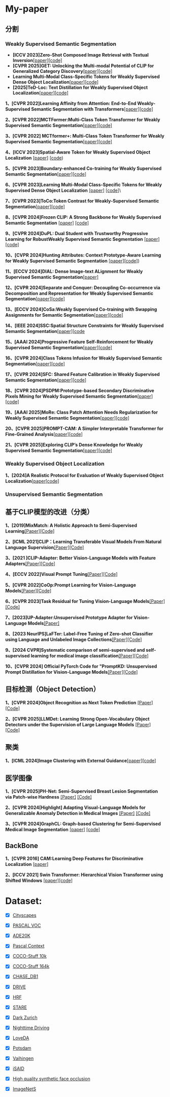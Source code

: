 # My-paper
## 分割
### Weakly Supervised Semantic Segmentation
- **[ICCV 2023]Zero-Shot Composed Image Retrieval with Textual Inversion**[[paper]](https://openaccess.thecvf.com/content/ICCV2023/papers/Baldrati_Zero-Shot_Composed_Image_Retrieval_with_Textual_Inversion_ICCV_2023_paper.pdf)[[code]](https://github.com/miccunifi/SEARLE.)
- **[CVPR 2025]GET: Unlocking the Multi-modal Potential of CLIP for Generalized Category Discovery**[[paper]](https://arxiv.org/abs/2403.09974)[[code]](https://github.com/enguangW/GET)
- **Learning Multi-Modal Class-Specific Tokens for Weakly Supervised Dense Object Localization**[[paper]](https://openaccess.thecvf.com/content/CVPR2023/papers/Xu_Learning_Multi-Modal_Class-Specific_Tokens_for_Weakly_Supervised_Dense_Object_Localization_CVPR_2023_paper.pdf)[[code]](https://github.com/xulianuwa/MMCST)
- **[2025]TeD-Loc: Text Distillation for Weakly Supervised Object Localization**[[paper]](https://arxiv.org/pdf/2501.12632)[[code]](https://github.com/shakeebmurtaza/TeDLOC)



**1、[CVPR 2022]Learning Affinity from Attention: End-to-End Weakly-Supervised Semantic Segmentation with Transformers**[[paper]](https://openaccess.thecvf.com/content/CVPR2022/papers/Ru_Learning_Affinity_From_Attention_End-to-End_Weakly-Supervised_Semantic_Segmentation_With_Transformers_CVPR_2022_paper.pdf)[[code]](https://github.com/rulixiang/afa)

**2、[CVPR 2022]MCTFormer:Multi-Class Token Transformer for Weakly Supervised Semantic Segmentation**[[paper]](https://arxiv.org/pdf/2203.02891)[[code]](https://github.com/xulianuwa/MCTformer)

**3、[CVPR 2022] MCTformer+: Multi-Class Token Transformer for Weakly Supervised Semantic Segmentation**[[paper]](https://arxiv.org/pdf/2308.03005)[[code]](https://github.com/xulianuwa/MCTformer)

**4、[ICCV 2023]Spatial-Aware Token for Weakly Supervised Object Localization** [[paper]](https://openaccess.thecvf.com/content/ICCV2023/papers/Wu_Spatial-Aware_Token_for_Weakly_Supervised_Object_Localization_ICCV_2023_paper.pdf) [[code](https://github.com/wpy1999/SAT))

**5、[CVPR 2023]Boundary-enhanced Co-training for Weakly Supervised Semantic Segmentation**[[paper]](https://openaccess.thecvf.com/content/CVPR2023/papers/Rong_Boundary-Enhanced_Co-Training_for_Weakly_Supervised_Semantic_Segmentation_CVPR_2023_paper.pdf)[[code]](https://github.com/ShenghaiRong/BECO?tab=readme-ov-file)

**6、[CVPR 2023]Learning Multi-Modal Class-Specific Tokens for Weakly Supervised Dense Object Localization** [[paper]](https://openaccess.thecvf.com/content/CVPR2023/papers/Xu_Learning_Multi-Modal_Class-Specific_Tokens_for_Weakly_Supervised_Dense_Object_Localization_CVPR_2023_paper.pdf) [[code]](https://github.com/xulianuwa/MMCST)\

**7、[CVPR 2023]ToCo:Token Contrast for Weakly-Supervised Semantic Segmentation**[[paper]](https://arxiv.org/pdf/2303.01267)[[code]](https://github.com/rulixiang/ToCo)

**8、[CVPR 2024]Frozen CLIP: A Strong Backbone for Weakly Supervised Semantic Segmentation** [[paper]](https://arxiv.org/pdf/2406.11189v1) [[code]](https://github.com/zbf1991/WeCLIP)

**9、[CVPR 2024]DuPL: Dual Student with Trustworthy Progressive Learning for RobustWeakly Supervised Semantic Segmentation** [[paper]](https://arxiv.org/pdf/2403.11184)[[code]](https://github.com/Wu0409/DuPL)

**10、[CVPR 2024]Hunting Attributes: Context Prototype-Aware Learning for Weakly Supervised Semantic Segmentation** [[paper]](https://link.zhihu.com/?target=https%3A//arxiv.org/abs/2403.07630)[[code]](https://github.com/Barrett-python/CPAL))

**11、[ECCV 2024]DIAL: Dense Image-text ALignment for Weakly Supervised Semantic Segmentation**[[paper]](https://arxiv.org/pdf/2409.15801)

**12、[CVPR 2024]Separate and Conquer: Decoupling Co-occurrence via Decomposition and Representation for Weakly Supervised Semantic Segmentation**[[paper]](https://arxiv.org/pdf/2402.18467)[[code]](https://github.com/zwyang6/SeCo)

**13、[ECCV 2024]CoSa:Weakly Supervised Co-training with Swapping Assignments for Semantic Segmentation**[[paper]](https://arxiv.org/pdf/2402.17891)[[code]](https://github.com/youshyee/CoSA)

**14、[IEEE 2024]SSC:Spatial Structure Constraints for Weakly Supervised Semantic Segmentation**[[paper]](https://arxiv.org/pdf/2401.11122)[[code](https://github.com/NUST-Machine-Intelligence-Laboratory/SSC)

**15、[AAAI 2024]Progressive Feature Self-Reinforcement for Weakly Supervised Semantic Segmentation**[[paper]](https://arxiv.org/pdf/2312.08916)[[code]](https://github.com/Jessie459/feature-self-reinforcement)

**16、[CVPR 2024]Class Tokens Infusion for Weakly Supervised Semantic Segmentation**[[paper]](https://openaccess.thecvf.com/content/CVPR2024/papers/Yoon_Class_Tokens_Infusion_for_Weakly_Supervised_Semantic_Segmentation_CVPR_2024_paper.pdf)[[code]]( https://github.com/yoon307/CTI)

**17、[CVPR 2024]SFC: Shared Feature Calibration in Weakly Supervised Semantic Segmentation**[[paper]](https://arxiv.org/pdf/2401.11719)[[code]](https://github.com/Barrett-python/SFC)

**18、[CVPR 2024]PSDPM:Prototype-based Secondary Discriminative Pixels Mining for Weakly Supervised Semantic Segmentation**[[paper]](https://openaccess.thecvf.com/content/CVPR2024/papers/Zhao_PSDPM_Prototype-based_Secondary_Discriminative_Pixels_Mining_for_Weakly_Supervised_Semantic_CVPR_2024_paper.pdf)[[code]](https://github.com/xinqiaozhao/PSDPM)

**19、[AAAI 2025]MoRe: Class Patch Attention Needs Regularization for Weakly Supervised Semantic Segmentation**[[paper]](https://arxiv.org/pdf/2412.11076)[[code]](https://github.com/zwyang6/MoRe)

**20、[CVPR 2025]PROMPT-CAM: A Simpler Interpretable Transformer for Fine-Grained Analysis**[[paper]](https://arxiv.org/pdf/2501.09333)[[code]](https://github.com/Imageomics/Prompt_CAM)

**21、[CVPR 2025]Exploring CLIP’s Dense Knowledge for Weakly Supervised Semantic Segmentation**[[paper]](https://arxiv.org/pdf/2503.20826)[[code]](https://github.com/zwyang6/ExCEL)




### Weakly Supervised Object Localization
**1、[2024]A Realistic Protocol for Evaluation of Weakly Supervised Object Localization**[[paper](https://arxiv.org/pdf/2404.10034)[[code]](https://github.com/shakeebmurtaza/wsol_model_selection)


### Unsupervised Semantic Segmentation

## 基于CLIP模型的改进（分类）
**1、[2019]MixMatch: A Holistic Approach to Semi-Supervised Learning**[[Paper]](https://arxiv.org/pdf/1905.02249)[[Code]](https://github.com/google-research/mixmatch)

**2、[ICML 2021]CLIP：Learning Transferable Visual Models From Natural Language Supervision**[[Paper]](https://arxiv.org/pdf/2103.00020)[[Code]](https://github.com/OpenAI/CLIP)

**3、[2021 ]CLIP-Adapter: Better Vision-Language Models with Feature Adapters**[[Paper]](https://arxiv.org/pdf/2110.04544)[[Code]](https://github.com/gaopengcuhk/CLIP-Adapter0)

**4、[ECCV 2022]Visual Prompt Tuning**[[Paper]](https://arxiv.org/abs/2203.12119)[[Code]](https://github.com/kmnp/vpt)

**5、[CVPR 2022]CoOp:Prompt Learning for Vision-Language Models**[[Paper]](https://arxiv.org/pdf/2109.01134)[[Code]](https://github.com/KaiyangZhou/CoOp)

**6、[CVPR 2023]Task Residual for Tuning Vision-Language Models**[[Paper]](https://arxiv.org/pdf/2211.10277)[[Code]](https://github.com/geekyutao/TaskRes)

**7、[2023]UP-Adapter:Unsupervised Prototype Adapter for Vision-Language Models**[[Paper]](https://arxiv.org/pdf/2308.11507)

**8、[2023 NeurIPS]LaFTer: Label-Free Tuning of Zero-shot Classifier using Language and Unlabeled Image Collections**[[Paper]](https://arxiv.org/pdf/2305.18287)[[Code]](https://github.com/jmiemirza/LaFTer)

**9、[2024 CVPR]Systematic comparison of semi-supervised and self-supervised learning for medical image classification**[[Paper]](https://arxiv.org/pdf/2307.08919)[[Code]](https://github.com/tufts-ml/SSL-vs-SSL-benchmark)

**10、[CVPR 2024] Official PyTorch Code for "PromptKD: Unsupervised Prompt Distillation for Vision-Language Models**[[Paper]](https://arxiv.org/pdf/2403.02781)[[Code]](https://github.com/zhengli97/PromptKD)



## 目标检测（Object Detection）
**1、[CVPR 2024]Object Recognition as Next Token Prediction**
[[Paper]](https://openaccess.thecvf.com/content/CVPR2024/papers/Yue_Object_Recognition_as_Next_Token_Prediction_CVPR_2024_paper.pdf)
[[Code]](https://github.com/kaiyuyue/nxtp)


**2、[CVPR 2025]LLMDet: Learning Strong Open-Vocabulary Object Detectors under the Supervision of Large Language Models**
[[Paper]](https://arxiv.org/pdf/2501.18954)
[[Code]](https://github.com/iSEE-Laboratory/LLMDet)



## 聚类
**1、[ICML 2024]Image Clustering with External Guidance**[[paper]](https://arxiv.org/pdf/2310.11989)[[code]](https://github.com/XLearning-SCU/2024-ICML-TAC)



## 医学图像
**1、[CVPR 2025]PH-Net: Semi-Supervised Breast Lesion Segmentation via Patch-wise Hardness**
[[Paper]](https://openaccess.thecvf.com/content/CVPR2024/papers/Jiang_PH-Net_Semi-Supervised_Breast_Lesion_Segmentation_via_Patch-wise_Hardness_CVPR_2024_paper.pdf)
[[Code]](https://github.com/jjjsyyy/PH-Net)

**2、[CVPR 2024[Highlight] Adapting Visual-Language Models for Generalizable Anomaly Detection in Medical Images**
[[Paper]](https://openaccess.thecvf.com/content/CVPR2024/papers/Huang_Adapting_Visual-Language_Models_for_Generalizable_Anomaly_Detection_in_Medical_Images_CVPR_2024_paper.pdf)
[[Code]](https://github.com/MediaBrain-SJTU/MVFA-AD)

**3、[CVPR 2024]GraphCL: Graph-based Clustering for Semi-Supervised Medical Image Segmentation** [[paper]](https://arxiv.org/pdf/2411.13147v1) [[code]](https://github.com/ZiqinZhou66/ZegCLIP?tab=readme-ov-file)

## BackBone
**1、[CVPR 2016] CAM:Learning Deep Features for Discriminative Localization**
[[paper]](https://arxiv.org/pdf/1512.04150)

**2、[ICCV 2021] Swin Transformer: Hierarchical Vision Transformer using Shifted Windows**
[[paper]](https://arxiv.org/pdf/2103.14030)[[code]](https://github.com/microsoft/Swin-Transformer)



<a name="Dataset"></a>
# Dataset:
- [x] [Cityscapes](https://github.com/open-mmlab/mmsegmentation/blob/master/docs/en/dataset_prepare.md#cityscapes)
- [x] [PASCAL VOC](https://github.com/open-mmlab/mmsegmentation/blob/master/docs/en/dataset_prepare.md#pascal-voc)
- [x] [ADE20K](https://github.com/open-mmlab/mmsegmentation/blob/master/docs/en/dataset_prepare.md#ade20k)
- [x] [Pascal Context](https://github.com/open-mmlab/mmsegmentation/blob/master/docs/en/dataset_prepare.md#pascal-context)
- [x] [COCO-Stuff 10k](https://github.com/open-mmlab/mmsegmentation/blob/master/docs/en/dataset_prepare.md#coco-stuff-10k)
- [x] [COCO-Stuff 164k](https://github.com/open-mmlab/mmsegmentation/blob/master/docs/en/dataset_prepare.md#coco-stuff-164k)
- [x] [CHASE_DB1](https://github.com/open-mmlab/mmsegmentation/blob/master/docs/en/dataset_prepare.md#chase-db1)
- [x] [DRIVE](https://github.com/open-mmlab/mmsegmentation/blob/master/docs/en/dataset_prepare.md#drive)
- [x] [HRF](https://github.com/open-mmlab/mmsegmentation/blob/master/docs/en/dataset_prepare.md#hrf)
- [x] [STARE](https://github.com/open-mmlab/mmsegmentation/blob/master/docs/en/dataset_prepare.md#stare)
- [x] [Dark Zurich](https://github.com/open-mmlab/mmsegmentation/blob/master/docs/en/dataset_prepare.md#dark-zurich)
- [x] [Nighttime Driving](https://github.com/open-mmlab/mmsegmentation/blob/master/docs/en/dataset_prepare.md#nighttime-driving)
- [x] [LoveDA](https://github.com/open-mmlab/mmsegmentation/blob/master/docs/en/dataset_prepare.md#loveda)
- [x] [Potsdam](https://github.com/open-mmlab/mmsegmentation/blob/master/docs/en/dataset_prepare.md#isprs-potsdam)
- [x] [Vaihingen](https://github.com/open-mmlab/mmsegmentation/blob/master/docs/en/dataset_prepare.md#isprs-vaihingen)
- [x] [iSAID](https://github.com/open-mmlab/mmsegmentation/blob/master/docs/en/dataset_prepare.md#isaid)
- [x] [High quality synthetic face occlusion](https://github.com/open-mmlab/mmsegmentation/blob/master/docs/en/dataset_prepare.md#delving-into-high-quality-synthetic-face-occlusion-segmentation-datasets)
- [x] [ImageNetS](https://github.com/open-mmlab/mmsegmentation/blob/master/docs/en/dataset_prepare.md#imagenets)

